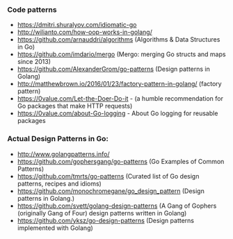 ### Code patterns
  - https://dmitri.shuralyov.com/idiomatic-go
  - http://wilianto.com/how-oop-works-in-golang/
  - https://github.com/arnauddri/algorithms (Algorithms & Data Structures in Go)
  - https://github.com/imdario/mergo (Mergo: merging Go structs and maps since 2013)
  - https://github.com/AlexanderGrom/go-patterns (Design patterns in Golang)
  - http://matthewbrown.io/2016/01/23/factory-pattern-in-golang/  (factory pattern)
  - https://0value.com/Let-the-Doer-Do-it - (a humble recommendation for Go packages that make HTTP requests)
  - https://0value.com/about-Go-logging - About Go logging for reusable packages



### Actual Design Patterns in Go:
  - http://www.golangpatterns.info/
  - https://github.com/gophersgang/go-patterns (Go Examples of Common Patterns)
  - https://github.com/tmrts/go-patterns (Curated list of Go design patterns, recipes and idioms)
  - https://github.com/monochromegane/go_design_pattern (Design patterns in Golang.)
  - https://github.com/svett/golang-design-patterns (A Gang of Gophers (originally Gang of Four) design patterns written in Golang)
  - https://github.com/yksz/go-design-patterns (Design patterns implemented with Golang)
